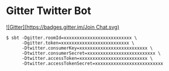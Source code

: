 # Gitter Twitter Bot
[![Gitter](https://badges.gitter.im/Join Chat.svg)](https://gitter.im/tototoshi/gitter-twitter-bot?utm_source=badge&utm_medium=badge&utm_campaign=pr-badge&utm_content=badge)

```
$ sbt -Dgitter.roomId=xxxxxxxxxxxxxxxxxxxxxxxxxx \
      -Dgitter.token=xxxxxxxxxxxxxxxxxxxxxxxxxx \
      -Dtwitter.consumerKey=xxxxxxxxxxxxxxxxxxxxxxxxxx \
      -Dtwitter.consumerSecret=xxxxxxxxxxxxxxxxxxxxxxxxxx \
      -Dtwitter.accessToken=xxxxxxxxxxxxxxxxxxxxxxxxxx \
      -Dtwitter.accessTokenSecret=xxxxxxxxxxxxxxxxxxxxxxxxxx
```
